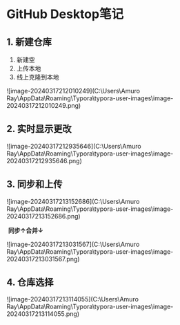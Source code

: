 # GitHub Desktop笔记

## 1. 新建仓库

1. 新建空
2. 上传本地
3. 线上克隆到本地

![image-20240317212010249](C:\Users\Amuro Ray\AppData\Roaming\Typora\typora-user-images\image-20240317212010249.png)

## 2. 实时显示更改

![image-20240317212935646](C:\Users\Amuro Ray\AppData\Roaming\Typora\typora-user-images\image-20240317212935646.png)

## 3. 同步和上传

![image-20240317213152686](C:\Users\Amuro Ray\AppData\Roaming\Typora\typora-user-images\image-20240317213152686.png)

​                                                                                  **同步↑合并↓**

![image-20240317213031567](C:\Users\Amuro Ray\AppData\Roaming\Typora\typora-user-images\image-20240317213031567.png)

## 4. 仓库选择

![image-20240317213114055](C:\Users\Amuro Ray\AppData\Roaming\Typora\typora-user-images\image-20240317213114055.png)

